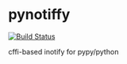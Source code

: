 pynotiffy
=========

[![Build Status](https://travis-ci.org/atarzwell/pynotiffy.png?branch=master)](https://travis-ci.org/atarzwell/pynotiffy)

cffi-based inotify for pypy/python


